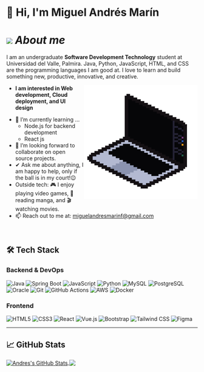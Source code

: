 # 👋 Hi, I'm Miguel Andrés Marín



# <img src="https://media2.giphy.com/media/v1.Y2lkPTc5MGI3NjExb211bTdhOGtubmU2NGFrMXU3ZWoyYmY3aGwxb3NiMnl2ajl4NGtveCZlcD12MV9pbnRlcm5hbF9naWZfYnlfaWQmY3Q9cw/JPLBRU5A93K0g/giphy.gif" width="60px">&nbsp;***About me***


I am an undergraduate **Software Development Technology** student at Universidad del Valle, Palmira. Java, Python, JavaScript, HTML, and CSS are the programming languages I am good at. I love to learn and build something new, productive, innovative, and creative.


<img src="assets/CodingSticker.gif" alt="Computer" width="300" align="right" />


* **I am interested in Web development, Cloud deployment, and UI design**
- 🌱 I’m currently learning ...
  - Node.js for backend development
  - React js
- 👯 I’m looking forward to collaborate on open source projects.
- ✔ Ask me about anything, I am happy to help, only if the ball is in my court!😉<br>
- Outside tech: 🎮 I enjoy playing video games, 📖 reading manga, and 🎬 watching movies.
- 📫 Reach out to me at: <a href="miguelandresmarinf@gmail.com">miguelandresmarinf@gmail.com</a>

<br>

## 🛠 Tech Stack

### **Backend & DevOps**
![Java](https://img.shields.io/badge/-Java-000?style=for-the-badge&logo=java&logoColor=007396)
![Spring Boot](https://img.shields.io/badge/-Spring%20Boot-000?style=for-the-badge&logo=spring)
![JavaScript](https://img.shields.io/badge/-JavaScript-000?style=for-the-badge&logo=javascript)
![Python](https://img.shields.io/badge/-Python-000?style=for-the-badge&logo=python)
![MySQL](https://img.shields.io/badge/-MySQL-000?style=for-the-badge&logo=mysql)
![PostgreSQL](https://img.shields.io/badge/-PostgreSQL-000?style=for-the-badge&logo=postgresql)
![Oracle](https://img.shields.io/badge/-Oracle-000?style=for-the-badge&logo=oracle)
![Git](https://img.shields.io/badge/-Git-000?style=for-the-badge&logo=git)
![GitHub Actions](https://img.shields.io/badge/-GitHub%20Actions-000?style=for-the-badge&logo=github-actions)
![AWS](https://img.shields.io/badge/-AWS-000?style=for-the-badge&logo=amazon-aws&logoColor=F90)
![Docker](https://img.shields.io/badge/-Docker-000?style=for-the-badge&logo=docker)

### **Frontend**
![HTML5](https://img.shields.io/badge/-HTML5-000?style=for-the-badge&logo=html5)
![CSS3](https://img.shields.io/badge/-CSS3-000?style=for-the-badge&logo=css3)
![React](https://img.shields.io/badge/-React-000?style=for-the-badge&logo=react)
![Vue.js](https://img.shields.io/badge/-Vue.js-000?style=for-the-badge&logo=vue.js)
![Bootstrap](https://img.shields.io/badge/-Bootstrap-000?style=for-the-badge&logo=bootstrap)
![Tailwind CSS](https://img.shields.io/badge/-Tailwind%20CSS-000?style=for-the-badge&logo=tailwind-css)
![Figma](https://img.shields.io/badge/-Figma-000?style=for-the-badge&logo=figma)

---

## &#x1f4c8; GitHub Stats
<a href="https://github.com/Miguel-Andrez-MF/Miguel-Andrez-MF">
  <img align="center" src="https://github-readme-stats.vercel.app/api?username=Miguel-Andrez-MF&show_icons=true&line_height=27&count_private=true&title_color=ffffff&text_color=c9cacc&icon_color=555879&bg_color=1d1f21" alt="Andres's GitHub Stats" />
</a>
<a href="https://github.com/Miguel-Andrez-MF/Miguel-Andrez-MF">
  <img align="center" src="https://github-readme-stats.vercel.app/api/top-langs/?username=Miguel-Andrez-MF&hide=css,tex&title_color=ffffff&text_color=c9cacc&icon_color=2bbc8a&bg_color=1d1f21&langs_count=3" />
</a>
